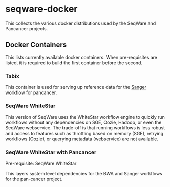 # seqware-docker
This collects the various docker distributions used by the SeqWare and Pancancer projects.

## Docker Containers

This lists currently available docker containers. When pre-requisites are listed, it is required to build the first container before the second. 

### Tabix

This container is used for serving up reference data for the [Sanger workflow](https://github.com/ICGC-TCGA-PanCancer/SeqWare-CGP-SomaticCore) for pancancer. 

### SeqWare WhiteStar

This version of SeqWare uses the WhiteStar workflow engine to quickly run workflows without any dependencies on SGE, Oozie, Hadoop, or even the SeqWare webservice. The trade-off is that running workflows is less robust and access to features such as throttling based on memory (SGE), retrying workflows (Oozie), or querying metadata (webservice) are not available.

### SeqWare WhiteStar with Pancancer

Pre-requisite: SeqWare WhiteStar

This layers system level dependencies for the BWA and Sanger workflows for the pan-cancer project. 


